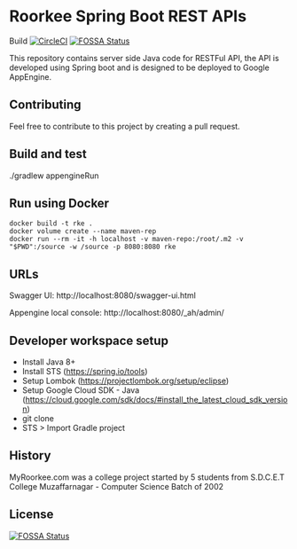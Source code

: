 # Roorkee Spring Boot REST APIs
Build [![CircleCI](https://circleci.com/gh/amitrke/rke.svg?style=svg)](https://circleci.com/gh/amitrke/rke)
[![FOSSA Status](https://app.fossa.io/api/projects/git%2Bgithub.com%2Famitrke%2Frke.svg?type=shield)](https://app.fossa.io/projects/git%2Bgithub.com%2Famitrke%2Frke?ref=badge_shield)

This repository contains server side Java code for RESTFul API, the API is developed using Spring boot and is designed to be deployed to Google AppEngine.

## Contributing
Feel free to contribute to this project by creating a pull request.

## Build and test
./gradlew appengineRun

## Run using Docker
```
docker build -t rke .
docker volume create --name maven-rep
docker run --rm -it -h localhost -v maven-repo:/root/.m2 -v "$PWD":/source -w /source -p 8080:8080 rke
```

## URLs
Swagger UI: http://localhost:8080/swagger-ui.html

Appengine local console: http://localhost:8080/_ah/admin/

## Developer workspace setup

- Install Java 8+
- Install STS (https://spring.io/tools)
- Setup Lombok (https://projectlombok.org/setup/eclipse)
- Setup Google Cloud SDK - Java (https://cloud.google.com/sdk/docs/#install_the_latest_cloud_sdk_version)
- git clone
- STS > Import Gradle project

## History
MyRoorkee.com was a college project started by 5 students from S.D.C.E.T College Muzaffarnagar - Computer Science Batch of 2002

## License
[![FOSSA Status](https://app.fossa.io/api/projects/git%2Bgithub.com%2Famitrke%2Frke.svg?type=large)](https://app.fossa.io/projects/git%2Bgithub.com%2Famitrke%2Frke?ref=badge_large)